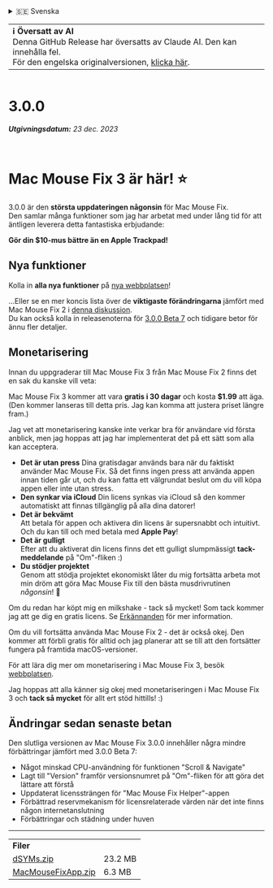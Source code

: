 <details>
<summary>🇸🇪 Svenska</summary>

[🇬🇧 English (GitHub)](https://github.com/noah-nuebling/mac-mouse-fix/releases/tag/3.0.0)\
[🇦🇩 Català](https://redirect.macmousefix.com/?target=mmf-release&tag=3.0.0&locale=ca)\
[🇩🇪 Deutsch](https://redirect.macmousefix.com/?target=mmf-release&tag=3.0.0&locale=de)\
[🇪🇸 Español](https://redirect.macmousefix.com/?target=mmf-release&tag=3.0.0&locale=es)\
[🇫🇷 Français](https://redirect.macmousefix.com/?target=mmf-release&tag=3.0.0&locale=fr)\
[🇮🇩 Indonesia](https://redirect.macmousefix.com/?target=mmf-release&tag=3.0.0&locale=id)\
[🇮🇹 Italiano](https://redirect.macmousefix.com/?target=mmf-release&tag=3.0.0&locale=it)\
[🇭🇺 Magyar](https://redirect.macmousefix.com/?target=mmf-release&tag=3.0.0&locale=hu)\
[🇳🇱 Nederlands](https://redirect.macmousefix.com/?target=mmf-release&tag=3.0.0&locale=nl)\
[🇵🇱 Polski](https://redirect.macmousefix.com/?target=mmf-release&tag=3.0.0&locale=pl)\
[🇧🇷 Português (Brasil)](https://redirect.macmousefix.com/?target=mmf-release&tag=3.0.0&locale=pt-BR)\
[🇵🇹 Português (Portugal)](https://redirect.macmousefix.com/?target=mmf-release&tag=3.0.0&locale=pt-PT)\
[🇷🇴 Română](https://redirect.macmousefix.com/?target=mmf-release&tag=3.0.0&locale=ro)\
**🇸🇪 Svenska**\
[🇻🇳 Tiếng Việt](https://redirect.macmousefix.com/?target=mmf-release&tag=3.0.0&locale=vi)\
[🇹🇷 Türkçe](https://redirect.macmousefix.com/?target=mmf-release&tag=3.0.0&locale=tr)\
[🇨🇿 Čeština](https://redirect.macmousefix.com/?target=mmf-release&tag=3.0.0&locale=cs)\
[🇬🇷 Ελληνικά](https://redirect.macmousefix.com/?target=mmf-release&tag=3.0.0&locale=el)\
[🇷🇺 Русский](https://redirect.macmousefix.com/?target=mmf-release&tag=3.0.0&locale=ru)\
[🇺🇦 Українська](https://redirect.macmousefix.com/?target=mmf-release&tag=3.0.0&locale=uk)\
[🇮🇱 עברית](https://redirect.macmousefix.com/?target=mmf-release&tag=3.0.0&locale=he)\
[🇸🇦 العربية](https://redirect.macmousefix.com/?target=mmf-release&tag=3.0.0&locale=ar)\
[🇮🇳 हिन्दी](https://redirect.macmousefix.com/?target=mmf-release&tag=3.0.0&locale=hi)\
[🇹🇭 ไทย](https://redirect.macmousefix.com/?target=mmf-release&tag=3.0.0&locale=th)\
[🇨🇳 中文 (简体)](https://redirect.macmousefix.com/?target=mmf-release&tag=3.0.0&locale=zh-Hans)\
[🇨🇳 中文 (繁體)](https://redirect.macmousefix.com/?target=mmf-release&tag=3.0.0&locale=zh-Hant)\
[🇭🇰 中文（香港)](https://redirect.macmousefix.com/?target=mmf-release&tag=3.0.0&locale=zh-HK)\
[🇯🇵 日本語](https://redirect.macmousefix.com/?target=mmf-release&tag=3.0.0&locale=ja)\
[🇰🇷 한국어](https://redirect.macmousefix.com/?target=mmf-release&tag=3.0.0&locale=ko)\
[Help translate Mac Mouse Fix to different languages!](https://github.com/noah-nuebling/mac-mouse-fix/discussions/731)
</details>
<table align=><td>
<b>ℹ️ Översatt av AI</b><br>
Denna GitHub Release har översatts av Claude AI. Den kan innehålla fel.<br>
För den engelska originalversionen, <a href="https://github.com/noah-nuebling/mac-mouse-fix/releases/tag/3.0.0">klicka här</a>.
</td></table>

<table></table>

# 3.0.0
***Utgivningsdatum:** 23 dec. 2023*

<br>

# Mac Mouse Fix 3 är här! ⭐️

3.0.0 är den **största uppdateringen någonsin** för Mac Mouse Fix.\
Den samlar många funktioner som jag har arbetat med under lång tid för att äntligen leverera detta fantastiska erbjudande:

**Gör din $10-mus bättre än en Apple Trackpad!**

## Nya funktioner

Kolla in **alla nya funktioner** på [nya webbplatsen](http://macmousefix.com/)!

...Eller se en mer koncis lista över de **viktigaste förändringarna** jämfört med Mac Mouse Fix 2 i [denna diskussion](https://github.com/noah-nuebling/mac-mouse-fix/discussions/743#discussioncomment-7938922).\
Du kan också kolla in releasenoterna för [3.0.0 Beta 7](https://redirect.macmousefix.com/?target=mmf-release&tag=3.0.0-Beta-7&locale=sv) och tidigare betor för ännu fler detaljer.

## Monetarisering

Innan du uppgraderar till Mac Mouse Fix 3 från Mac Mouse Fix 2 finns det en sak du kanske vill veta:

Mac Mouse Fix 3 kommer att vara **gratis i 30 dagar** och kosta **$1.99** att äga.\
(Den kommer lanseras till detta pris. Jag kan komma att justera priset längre fram.)

Jag vet att monetarisering kanske inte verkar bra för användare vid första anblick, men jag hoppas att jag har implementerat det på ett sätt som alla kan acceptera.

- **Det är utan press**
   Dina gratisdagar används bara när du faktiskt använder Mac Mouse Fix. Så det finns ingen press att använda appen innan tiden går ut, och du kan fatta ett välgrundat beslut om du vill köpa appen eller inte utan stress.
- **Den synkar via iCloud**
  Din licens synkas via iCloud så den kommer automatiskt att finnas tillgänglig på alla dina datorer!
- **Det är bekvämt**\
   Att betala för appen och aktivera din licens är supersnabbt och intuitivt. Och du kan till och med betala med **Apple Pay**!
- **Det är gulligt**\
   Efter att du aktiverat din licens finns det ett gulligt slumpmässigt **tack-meddelande** på "Om"-fliken :)
- **Du stödjer projektet**\
   Genom att stödja projektet ekonomiskt låter du mig fortsätta arbeta mot min dröm att göra Mac Mouse Fix till den bästa musdrivrutinen *någonsin*! 🚀

Om du redan har köpt mig en milkshake - tack så mycket! Som tack kommer jag att ge dig en gratis licens. Se [Erkännanden](https://github.com/noah-nuebling/mac-mouse-fix/blob/master/Acknowledgements.md#-paypal-donations) för mer information.

Om du vill fortsätta använda Mac Mouse Fix 2 - det är också okej. Den kommer att förbli gratis för alltid och jag planerar att se till att den fortsätter fungera på framtida macOS-versioner.

För att lära dig mer om monetarisering i Mac Mouse Fix 3, besök [webbplatsen](https://macmousefix.com/#price).

Jag hoppas att alla känner sig okej med monetariseringen i Mac Mouse Fix 3 och **tack så mycket** för allt ert stöd hittills! :)

## Ändringar sedan senaste betan

Den slutliga versionen av Mac Mouse Fix 3.0.0 innehåller några mindre förbättringar jämfört med 3.0.0 Beta 7:

- Något minskad CPU-användning för funktionen "Scroll & Navigate"
- Lagt till "Version" framför versionsnumret på "Om"-fliken för att göra det lättare att förstå
- Uppdaterat licenssträngen för "Mac Mouse Fix Helper"-appen
- Förbättrad reservmekanism för licensrelaterade värden när det inte finns någon internetanslutning
- Förbättringar och städning under huven

---

<table align="start">
<tr>
    <td colspan=2>
        <b>Filer</b>
    </td>
</tr>
<tr>
    <td><a href="https://github.com/noah-nuebling/mac-mouse-fix/releases/download/3.0.0/dSYMs.zip">dSYMs.zip</a></td>
    <td>23.2 MB</td>
</tr>
<tr>
    <td><a href="https://github.com/noah-nuebling/mac-mouse-fix/releases/download/3.0.0/MacMouseFixApp.zip">MacMouseFixApp.zip</a></td>
    <td>6.3 MB</td>
</tr>
</table>